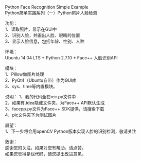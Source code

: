 Python Face Recognition Simple Example  
Python简单实践系列（一）Python照片人脸检测   

功能：  
1、读取照片，显示在GUI中  
2、识别人脸，并画出人脸、眼睛的位置  
3、显示人脸信息，包括年龄、性别、人种  
  
环境：  
Ubuntu 14.04 LTS + Python 2.7.10 + Face++ 人脸识别API
  
模块：  
1、Pillow做图片处理  
2、PyQt4（Ubuntu自带）作为GUI库  
3、sys、time等内置模块。  
  
说明：
1、我的代码全在rec.py文件中  
2、如果有.idea隐藏文件夹，为Face++ API默认生成  
3、facepp.py文件为Face++ SDK提供，请搜索下载  
4、pic文件夹下为测试图片  
  
展望：  
1、下一步将会用openCV Python版本实现人脸的识别检测，敬请关注
  
致谢：  
感谢您的关注，如果对您有帮助，请点赞。  
如果您觉得是烂代码，请您提出改进意见。  
  
